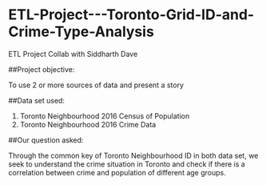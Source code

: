 # ETL-Project---Toronto-Grid-ID-and-Crime-Type-Analysis
ETL Project Collab with Siddharth Dave

##Project objective: 

To use 2 or more sources of data and present a story

##Data set used:

1. Toronto Neighbourhood 2016 Census of Population
2. Toronto Neighbourhood 2016 Crime Data

##Our question asked:

Through the common key of Toronto Neighbourhood ID in both data set, we seek to understand the crime situation in Toronto and check if there is a correlation between crime and population of different age groups.
